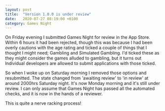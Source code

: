 ```yaml
---
layout: post
title:  "Version 1.0.0 is under review"
date:   2020-07-27 08:19:00 +0100
category: Games Night
---
```


On Friday evening I submitted Games Night for review in the App Store. Within 6 hours it had been rejected, though this
was because I had been overly cautions with the age rating and ticked a couple of things that I thought I might need;
Gambling and Simulated Gambling. I'd ticked these as they might consider the games alluded to gambling, but it turns out
Individual developers are allowed to submit applications with those ticked.

So when I woke up on Saturday morning I removed those options and resubmitted. The state changed from 'awaiting review'
to 'in review' at around 2000hrs Saturday night. It's now Monday morning and it's still under review. I can only assume
that Games Night has passed all the automated checks, and it is now in the hands of a reviewer.

This is quite a nerve racking process!